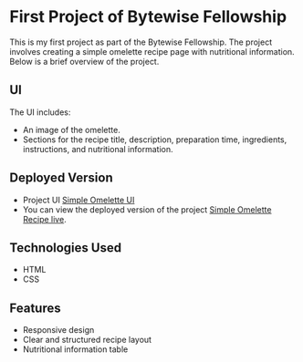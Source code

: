 # First Project of Bytewise Fellowship

This is my first project as part of the Bytewise Fellowship. The project involves creating a simple omelette recipe page with nutritional information. Below is a brief overview of the project.

## UI

The UI includes:
- An image of the omelette.
- Sections for the recipe title, description, preparation time, ingredients, instructions, and nutritional information.

## Deployed Version
-  Project UI [Simple Omelette UI](https://www.frontendmentor.io/challenges/recipe-page-KiTsR8QQKm)
-  You can view the deployed version of the project [Simple Omelette Recipe live](https://ephemeral-scone-bc284d.netlify.app/).

## Technologies Used

- HTML
- CSS

## Features

- Responsive design
- Clear and structured recipe layout
- Nutritional information table

